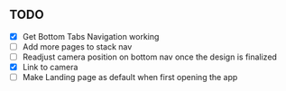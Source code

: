 ## TODO

- [X] Get Bottom Tabs Navigation working
- [ ] Add more pages to stack nav
- [ ] Readjust camera position on bottom nav once the design is finalized
- [X] Link to camera
- [ ] Make Landing page as default when first opening the app